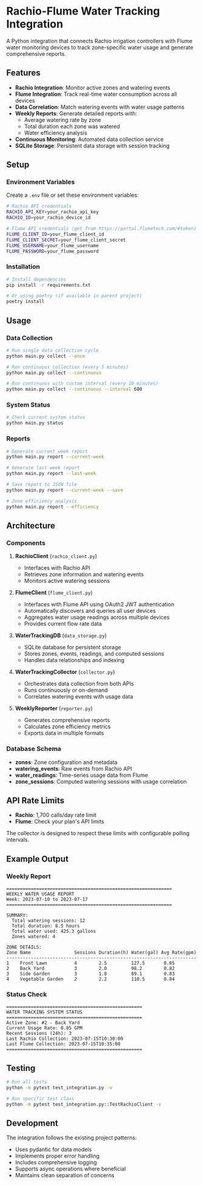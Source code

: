 # Rachio-Flume Water Tracking Integration

A Python integration that connects Rachio irrigation controllers with Flume water monitoring devices to track zone-specific water usage and generate comprehensive reports.

## Features

- **Rachio Integration**: Monitor active zones and watering events
- **Flume Integration**: Track real-time water consumption across all devices 
- **Data Correlation**: Match watering events with water usage patterns
- **Weekly Reports**: Generate detailed reports with:
  - Average watering rate by zone
  - Total duration each zone was watered
  - Water efficiency analysis
- **Continuous Monitoring**: Automated data collection service
- **SQLite Storage**: Persistent data storage with session tracking

## Setup

### Environment Variables

Create a `.env` file or set these environment variables:

```bash
# Rachio API credentials
RACHIO_API_KEY=your_rachio_api_key
RACHIO_ID=your_rachio_device_id

# Flume API credentials (get from https://portal.flumetech.com/#token)
FLUME_CLIENT_ID=your_flume_client_id
FLUME_CLIENT_SECRET=your_flume_client_secret
FLUME_USERNAME=your_flume_username
FLUME_PASSWORD=your_flume_password
```

### Installation

```bash
# Install dependencies
pip install -r requirements.txt

# Or using poetry (if available in parent project)
poetry install
```

## Usage

### Data Collection

```bash
# Run single data collection cycle
python main.py collect --once

# Run continuous collection (every 5 minutes)
python main.py collect --continuous

# Run continuous with custom interval (every 10 minutes)
python main.py collect --continuous --interval 600
```

### System Status

```bash
# Check current system status
python main.py status
```

### Reports

```bash
# Generate current week report
python main.py report --current-week

# Generate last week report  
python main.py report --last-week

# Save report to JSON file
python main.py report --current-week --save

# Zone efficiency analysis
python main.py report --efficiency
```

## Architecture

### Components

1. **RachioClient** (`rachio_client.py`)
   - Interfaces with Rachio API
   - Retrieves zone information and watering events
   - Monitors active watering sessions

2. **FlumeClient** (`flume_client.py`)
   - Interfaces with Flume API using OAuth2 JWT authentication
   - Automatically discovers and queries all user devices
   - Aggregates water usage readings across multiple devices
   - Provides current flow rate data

3. **WaterTrackingDB** (`data_storage.py`)
   - SQLite database for persistent storage
   - Stores zones, events, readings, and computed sessions
   - Handles data relationships and indexing

4. **WaterTrackingCollector** (`collector.py`)
   - Orchestrates data collection from both APIs
   - Runs continuously or on-demand
   - Correlates watering events with usage data

5. **WeeklyReporter** (`reporter.py`)
   - Generates comprehensive reports
   - Calculates zone efficiency metrics
   - Exports data in multiple formats

### Database Schema

- **zones**: Zone configuration and metadata
- **watering_events**: Raw events from Rachio API
- **water_readings**: Time-series usage data from Flume
- **zone_sessions**: Computed watering sessions with usage correlation

## API Rate Limits

- **Rachio**: 1,700 calls/day rate limit
- **Flume**: Check your plan's API limits

The collector is designed to respect these limits with configurable polling intervals.

## Example Output

### Weekly Report
```
=============================================================
WEEKLY WATER USAGE REPORT
Week: 2023-07-10 to 2023-07-17
=============================================================

SUMMARY:
  Total watering sessions: 12
  Total duration: 8.5 hours
  Total water used: 425.3 gallons
  Zones watered: 4

ZONE DETAILS:
Zone Name                Sessions Duration(h) Water(gal) Avg Rate(gpm)
----------------------------------------------------------------------
1    Front Lawn          4        2.5         127.5       0.85    
2    Back Yard           3        2.0         98.2        0.82
3    Side Garden         3        1.8         89.1        0.83  
4    Vegetable Garden    2        2.2         110.5       0.84
```

### Status Check
```
==================================================
WATER TRACKING SYSTEM STATUS
==================================================
Active Zone: #2 - Back Yard
Current Usage Rate: 0.85 GPM
Recent Sessions (24h): 3
Last Rachio Collection: 2023-07-15T10:30:00
Last Flume Collection: 2023-07-15T10:35:00
==================================================
```

## Testing

```bash
# Run all tests
python -m pytest test_integration.py -v

# Run specific test class
python -m pytest test_integration.py::TestRachioClient -v
```

## Development

The integration follows the existing project patterns:
- Uses pydantic for data models
- Implements proper error handling
- Includes comprehensive logging
- Supports async operations where beneficial
- Maintains clean separation of concerns